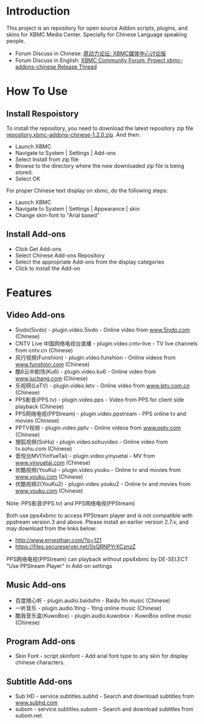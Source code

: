 # Introduction

This project is an repository for open source Addon scripts, plugins, and skins for XBMC Media Center. Specially for Chinese Language speaking people.

* Forum Discuss in Chinese: [原动力论坛: XBMC媒体中心讨论版][1]
* Forum Discuss in English: [XBMC Community Forum: Project xbmc-addons-chinese Release Thread][2]

# How To Use

## Install Respoistory

To install the repository, you need to download the latest repository zip file [repository.xbmc-addons-chinese-1.2.0.zip][3]. And then:
* Launch XBMC
* Navigate to System | Settings | Add-ons
* Select Install from zip file
* Browse to the directory where the new downloaded zip file is being stored.
* Select OK

For proper Chinese text display on xbmc, do the following steps:
* Launch XBMC
* Navigate to System | Settings | Appearance | skin
* Change skin-font to "Arial based"

## Install Add-ons

* Click Get Add-ons
* Select Chinese Add-ons Repository
* Select the appropriate Add-ons from the display categories
* Click to install the Add-on

# Features

## Video Add-ons

* 5ivdo(5ivdo) - plugin.video.5ivdo - Online video from www.5ivdo.com (Chinese)
* CNTV Live 中国网络电视台直播 - plugin.video.cntv-live - TV live channels from cntv.cn (Chinese)
* 风行视频(Funshion) - plugin.video.funshion - Online videos from www.funshion.com (Chinese)
* 酷6云中剧场(Ku6) - plugin.video.ku6 - Online video from www.juchang.com (Chinese)
* 乐视网(LeTV) - plugin.video.letv - Online video from www.letv.com.cn (Chinese)
* PPS影音(PPS.tv) - plugin.video.pps - Video from PPS for client side playback (Chinese)
* PPS网络电视(PPStream) - plugin.video.ppstream - PPS online tv and movies (Chinese)
* PPTV视频 - plugin.video.pptv - Online videos from www.pptv.com (Chinese)
* 搜狐视频(SoHu) - plugin.video.sohuvideo - Online video from tv.sohu.com (Chinese)
* 音悦台MV(YinYueTai) - plugin.video.yinyuetai - MV from www.yinyuetai.com (Chinese)
* 优酷视频(YouKu) - plugin.video.youku - Online tv and movies from www.youku.com (Chinese)
* 优酷视频2(YouKu2) - plugin.video.youku2 - Online tv and movies from www.youku.com (Chinese)

Note: PPS影音(PPS.tv) and PPS网络电视(PPStream)

Both use pps4xbmc to access PPStream player and is not compatible with ppstream version 3 and above.
Please install an earlier version 2.7.x; and may download from the links below:
* http://www.ernesthan.com/?p=121
* https://files.secureserver.net/0sQRNPYrXCznzZ
 
PPS网络电视(PPStream) can playback without pps4xbmc by DE-SELECT "Use PPStream Player" in Add-on settings

## Music Add-ons

* 百度随心听 - plugin.audio.baidufm - Baidu fm music (Chinese)
* 一听音乐 - plugin.audio.1ting - 1ting online music (Chinese)
* 酷我音乐盒(KuwoBox) - plugin.audio.kuwobox - KuwoBox online music (Chinese)

## Program Add-ons

* Skin Font - script.skinfont - Add arial font type to any skin for display chinese characters. 

## Subtitle Add-ons

* Sub HD - service.subtitles.subhd - Search and download subtitles from www.subhd.com
* subom - service.subtitles.subom - Search and download subtitles from subom.net

[1]: http://bbs.htpc1.com/forum-225-1.html
[2]: http://xbmc.org/forum/showthread.php?t=64250
[3]: https://github.com/taxigps/xbmc-addons-chinese/raw/master/repo/repository.xbmc-addons-chinese/repository.xbmc-addons-chinese-1.2.0.zip
